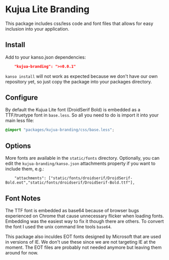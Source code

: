 # Kujua Lite Branding

This package includes css/less code and font files that allows for easy
inclusion into your application.

## Install

Add to your kanso.json dependencies:

```json
    "kujua-branding": ">=0.0.1"
```

`kanso install` will not work as expected because we don't have our own
repository yet, so just copy the package into your packages directory.

## Configure

By default the Kujua Lite font (DroidSerif Bold) is embedded as a TTF/truetype font
in `base.less`.  So all you need to do is import it into your main less file:

```css
@import "packages/kujua-branding/css/base.less";
```

## Options

More fonts are available in the `static/fonts` directory.  Optionally, you can
edit the `kujua-branding/kanso.json` attachments property if you want to
include them, e.g.:

```
    "attachments": ["static/fonts/droidserif/DroidSerif-Bold.eot","static/fonts/droidserif/DroidSerif-Bold.ttf"],
```

## Font Notes

The TTF font is embedded as base64 because of browser bugs experienced on
Chrome that cause unnecessary flicker when loading fonts.  Embedding was the
easiest way to fix it though there are others.  To convert the font I used the
unix command line tools `base64`.

This package also inculdes EOT fonts designed by Microsoft that are used in
versions of IE.  We don't use these since we are not targeting IE at the
moment.  The EOT files are probably not needed anymore but leaving them around
for now.

